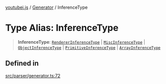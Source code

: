 [youtubei.js](../../../README.md) / [Generator](../README.md) / InferenceType

# Type Alias: InferenceType

> **InferenceType**: [`RendererInferenceType`](../interfaces/RendererInferenceType.md) \| [`MiscInferenceType`](MiscInferenceType.md) \| [`ObjectInferenceType`](../interfaces/ObjectInferenceType.md) \| [`PrimitiveInferenceType`](../interfaces/PrimitiveInferenceType.md) \| [`ArrayInferenceType`](ArrayInferenceType.md)

## Defined in

[src/parser/generator.ts:72](https://github.com/LuanRT/YouTube.js/blob/4729016fb98e7045ee4043857be7eef780c01e35/src/parser/generator.ts#L72)
